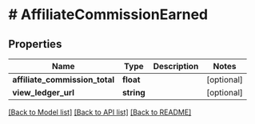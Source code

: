 # # AffiliateCommissionEarned

## Properties

Name | Type | Description | Notes
------------ | ------------- | ------------- | -------------
**affiliate_commission_total** | **float** |  | [optional]
**view_ledger_url** | **string** |  | [optional]

[[Back to Model list]](../../README.md#models) [[Back to API list]](../../README.md#endpoints) [[Back to README]](../../README.md)
